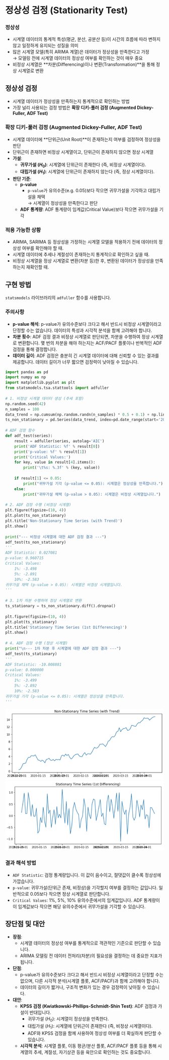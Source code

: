 # 정상성 검정 (Stationarity Test)

### 정상성
- 시계열 데이터의 통계적 특성(평균, 분산, 공분산 등)이 시간의 흐름에 따라 변하지 않고 일정하게 유지되는 성질을 의미
- 많은 시계열 모델(특히 ARIMA 계열)은 데이터가 정상성을 만족한다고 가정<br>
  → 모델링 전에 시계열 데이터의 정상성 여부를 확인하는 것이 매우 중요
- 비정상 시계열은 **차분(Differencing)이나 변환(Transformation)**을 통해 정상 시계열로 변환

## 정상성 검정
- 시계열 데이터가 정상성을 만족하는지 통계적으로 확인하는 방법
- 가장 널리 사용되는 검정 방법은 **확장 디키-풀러 검정 (Augmented Dickey-Fuller, ADF Test)**

### 확장 디키-풀러 검정 (Augmented Dickey-Fuller, ADF Test)
- 시계열 데이터에 **단위근(Unit Root)**이 존재하는지 여부를 검정하여 정상성을 판단
- 단위근이 존재하면 비정상 시계열이고, 단위근이 존재하지 않으면 정상 시계열
- **가설**:
    - **귀무가설 ($H_0$)**: 시계열에 단위근이 존재한다 (즉, 비정상 시계열이다).
    - **대립가설 ($H_1$)**: 시계열에 단위근이 존재하지 않는다 (즉, 정상 시계열이다).
- **판단 기준**:
    - **p-value**
        - `p-value`가 유의수준(e.g. 0.05)보다 작으면 귀무가설을 기각하고 대립가설을 채택<br>
          → 시계열이 정상성을 만족한다고 판단
    - **ADF 통계량**: ADF 통계량이 임계값(Critical Value)보다 작으면 귀무가설을 기각

### 적용 가능한 상황
- ARIMA, SARIMA 등 정상성을 가정하는 시계열 모델을 적용하기 전에 데이터의 정상성 여부를 확인해야 할 때.
- 시계열 데이터에 추세나 계절성이 존재하는지 통계적으로 확인하고 싶을 때.
- 비정상 시계열을 정상 시계열로 변환(차분 등)한 후, 변환된 데이터가 정상성을 만족하는지 재확인할 때.

## 구현 방법
`statsmodels` 라이브러리의 `adfuller` 함수를 사용합니다.

### 주의사항
- **p-value 해석**: p-value가 유의수준보다 크다고 해서 반드시 비정상 시계열이라고 단정할 수는 없습니다. 데이터의 특성과 시각적 분석을 함께 고려해야 합니다.
- **차분 횟수**: ADF 검정 결과 비정상 시계열로 판단되면, 차분을 수행하여 정상 시계열로 변환합니다. 몇 번의 차분을 해야 하는지는 ACF/PACF 플롯이나 반복적인 ADF 검정을 통해 결정합니다.
- **데이터 길이**: ADF 검정은 충분히 긴 시계열 데이터에 대해 신뢰할 수 있는 결과를 제공합니다. 데이터 길이가 너무 짧으면 검정력이 낮아질 수 있습니다.

```python
import pandas as pd
import numpy as np
import matplotlib.pyplot as plt
from statsmodels.tsa.stattools import adfuller

# 1. 비정상 시계열 데이터 생성 (추세 포함)
np.random.seed(42)
n_samples = 100
data_trend = np.cumsum(np.random.randn(n_samples) * 0.5 + 0.1) + np.linspace(0, 10, n_samples)
ts_non_stationary = pd.Series(data_trend, index=pd.date_range(start='2020-01-01', periods=n_samples, freq='D'))

# ADF 검정 함수
def adf_test(series):
    result = adfuller(series, autolag='AIC')
    print('ADF Statistic: %f' % result[0])
    print('p-value: %f' % result[1])
    print('Critical Values:')
    for key, value in result[4].items():
        print('\t%s: %.3f' % (key, value))
    
    if result[1] <= 0.05:
        print("귀무가설 기각 (p-value <= 0.05): 시계열은 정상성을 만족합니다.")
    else:
        print("귀무가설 채택 (p-value > 0.05): 시계열은 비정상 시계열입니다.")

# 2. ADF 검정 수행 (비정상 시계열)
plt.figure(figsize=(10, 4))
plt.plot(ts_non_stationary)
plt.title('Non-Stationary Time Series (with Trend)')
plt.show()

print("--- 비정상 시계열에 대한 ADF 검정 결과 ---")
adf_test(ts_non_stationary)
'''
ADF Statistic: 0.027081
p-value: 0.960715
Critical Values:
	1%: -3.498
	5%: -2.891
	10%: -2.583
귀무가설 채택 (p-value > 0.05): 시계열은 비정상 시계열입니다.
'''

# 3. 1차 차분 수행하여 정상 시계열로 변환
ts_stationary = ts_non_stationary.diff().dropna()

plt.figure(figsize=(10, 4))
plt.plot(ts_stationary)
plt.title('Stationary Time Series (1st Differencing)')
plt.show()

# 4. ADF 검정 수행 (정상 시계열)
print("\n--- 1차 차분 후 시계열에 대한 ADF 검정 결과 ---")
adf_test(ts_stationary)
'''
ADF Statistic: -10.008881
p-value: 0.000000
Critical Values:
	1%: -3.499
	5%: -2.892
	10%: -2.583
귀무가설 기각 (p-value <= 0.05): 시계열은 정상성을 만족합니다.
'''
```
![비정상 시계열](<비정상 시계열.png>)
![정상 시계열](<정상 시계열.png>)

### 결과 해석 방법
- `ADF Statistic`: 검정 통계량입니다. 이 값이 음수이고, 절댓값이 클수록 정상성에 가깝습니다.
- `p-value`: 귀무가설(단위근 존재, 비정상)을 기각할지 여부를 결정하는 값입니다. 일반적으로 0.05보다 작으면 정상 시계열로 판단합니다.
- `Critical Values`: 1%, 5%, 10% 유의수준에서의 임계값입니다. ADF 통계량이 이 임계값보다 작으면 해당 유의수준에서 귀무가설을 기각할 수 있습니다.

## 장단점 및 대안
- **장점**:
    - 시계열 데이터의 정상성 여부를 통계적으로 객관적인 기준으로 판단할 수 있습니다.
    - ARIMA 모델링 전 데이터 전처리(차분)의 필요성을 결정하는 데 중요한 지표가 됩니다.
- **단점**:
    - p-value가 유의수준보다 크다고 해서 반드시 비정상 시계열이라고 단정할 수는 없으며, 다른 시각적 분석(시계열 플롯, ACF/PACF)과 함께 고려해야 합니다.
    - 데이터의 길이가 짧거나, 구조적 변화가 있는 경우 검정력이 낮아질 수 있습니다.
- **대안**:
    - **KPSS 검정 (Kwiatkowski-Phillips-Schmidt-Shin Test)**: ADF 검정과 가설이 반대입니다.
        - 귀무가설 ($H_0$): 시계열이 정상성을 만족한다.
        - 대립가설 ($H_1$): 시계열에 단위근이 존재한다 (즉, 비정상 시계열이다).
        - ADF와 KPSS 검정을 함께 사용하여 정상성 여부를 더 확실하게 판단할 수 있습니다.
    - **시각적 분석**: 시계열 플롯, 이동 평균/분산 플롯, ACF/PACF 플롯 등을 통해 시계열의 추세, 계절성, 자기상관 등을 육안으로 확인하는 것도 중요합니다.

